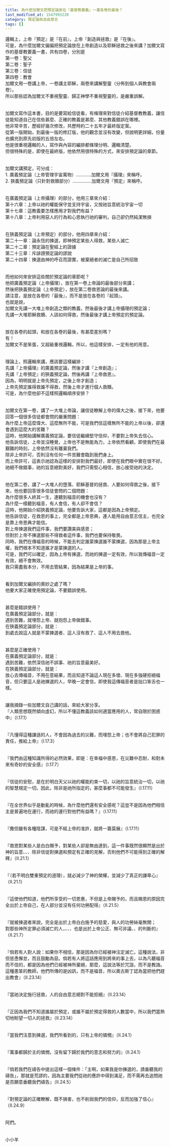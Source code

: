 ```yaml
---
title: 為什麼加爾文把預定論放在『基督教要義』一書各卷的最後？
last_modified_at: 1547993220
category: 預定論與自由意志
tags: []
---
```


邏輯上，上帝『預定』是『在前』，上帝『創造與拯救』是『在後』。<br>可是，為什麼加爾文偏偏把預定論放在上帝創造以及耶穌拯救之後來講？<!--more-->加爾文寫作的基督教要義一書，共有四卷，分別是<br>第一卷：聖父<br>第二卷：聖子<br>第三卷：信徒<br>第四卷：教會<br>加爾文用一卷講上帝，一卷講主耶穌，兩卷來講解聖靈（分佈到個人與教會兩卷）。<br>所以那些認為加爾文不重視聖靈、歸正神學不重視聖靈的，是嚴重誤解。<br><br><br>加爾文寫作這本書，目的是要寫給信徒看，有條理來對信徒介紹基督教教義，讓信徒能知道自己在信些甚麼、正確的教義是甚麼、其他教義錯誤在哪裡。<br>他非常辛苦，歷經好幾次修改，共歷時約二十五年才最終版定案。<br>從第一版開始，到最後一版的修訂版，他的觀念並沒有改變，但說明更詳細，份量也擴充到原先初版的五倍左右。<br>他是很重視邏輯的人，寫作與內容的編排都條理分明、邏輯清楚。<br>但很特殊的是，即使在最終版，他依然用很特殊的方式，來安排預定論的章節。<br><br><br>加爾文講預定，可分成：<br>1.	廣義預定論（上帝管理宇宙萬物）…………加爾文用『攝理』來稱呼。<br>2.	狹義預定論（只針對救贖部分）……………加爾文用『預定』來稱呼。<br><br><br>在廣義預定論（上帝攝理）的部分，他用三章來介紹：<br>第十六章：上帝以祂的權能保守並支持宇宙，又按祂旨意統治宇宙一切<br>第十七章：這教義要怎樣應用才對我們有益？<br>第十八章：上帝利用惡人的行為和心思執行祂的審判，自己卻仍然純潔無損<br><br><br>在狹義預定論（上帝預定）的部分，他用四章來介紹：<br>第二十一章：論永恆的揀選，即神預定某些人得救，某些人滅亡<br>第二十二章：預定論在聖經上的證據<br>第二十三章：斥誹謗預定論的謬說<br>第二十四章：揀選由神的呼召而證實，被棄絕者的滅亡是自己所招致<br><br><br>而他如何來安排這些關於預定論的章節呢？<br>他把廣義預定論（上帝攝理），放在第一卷上帝論的最後部分來講；<br>然後把狹義預定論（上帝預定），放在第二卷救恩論的最後來講。<br>請注意，是放在各卷的『最後』，而不是放在各卷的『起頭』。<br>也就是說，<br>加爾文先講一大堆上帝創造之類的教義，然後最後才講上帝攝理的預定論；<br>先講一大堆耶穌救贖、人該如何得救，然後最後才講上帝預定的預定論。<br><br><br>放在各卷的起頭，和放在各卷的最後，有甚麼差別嗎？<br>有！<br>加爾文不是笨蛋，又超級重視邏輯，所以，他這樣安排，一定有他的用意。<br><br><br>理論上，照邏輯來講，應該要這樣編排：<br>先講『上帝攝理』的廣義預定論，然後才講『上帝創造』；<br>先講『上帝預定』的狹義預定論，然後再講『上帝救恩』。<br>因為，明明就是上帝先預定，之後上帝才創造；<br>上帝先預定誰得救誰不得救，然後上帝才進行個人救贖。<br>可是，為什麼他卻不這樣照邏輯順序安排？<br><br><br>加爾文在第一卷，講了一大堆上帝論，讓信徒瞭解上帝的偉大之後，接下來，他要回答一個很多信徒都會問的嚴重問題：<br>為什麼上帝這麼偉大、這麼無所不能，可是我們信這樣無所不能的上帝以後，卻還會遇到這麼大的苦難？ <br>這時，他開始講解廣義預定論，要信徒繼續堅守信仰，不要對上帝失去信心。<br>他告訴信徒，上帝並沒睡覺，上帝也不是無能為力，上帝依然看顧，即使我們在最艱難的時刻，上帝依然沒有離棄我們。<br>除非上帝許可，否則沒有任何一件苦難會臨到我們身上。<br>而上帝許可，這表示祂認為這樣的安排對我們最好，即使在我們眼中實在很不好。<br>祂絕不做錯事，祂的旨意絕對美好，我們只需堅心相信，放心接受祂的決定。<br><br><br>他在第二卷，講了一大堆人的墮落、耶穌基督的拯救、人要如何得救之後，接下來，他也要回答很多信徒會問的二個問題：<br>為什麼很多人終其一生，連聽到福音的機會也沒有？<br>為什麼一樣聽到福音，有人會信，有人卻不會信？<br>這時，他開始介紹狹義預定論，他要告訴大家，這都是因為上帝預定。<br>他告訴信徒，在救恩的事上，完全都是上帝恩典，連人能用自由意志信主，也完全是靠上帝恩典才能信。<br>對上帝揀選我們這件事，我們要讚美與感恩；<br>但對於上帝不揀選那些不得救者這件事，我們也要保持敬畏。<br>同時，我們在傳福音的時候，不能去判定誰蒙揀選誰不蒙揀選，因為那是上帝主權，我們根本不知道誰才是蒙揀選的人。<br>可是，我們可以確定，因為上帝有揀選，而祂的揀選一定有效，所以我傳福音一定有效，絕不會無效。<br>我只需盡我本分，不用去管結果，因為結果是上帝的事。<br><br><br>看到加爾文編排的奧妙之處了嗎？<br>他要大家正確使用預定論，不要錯誤使用。<br><br><br>甚麼是錯誤使用？<br>在廣義預定論部分，就是：<br>遇到苦難，就埋怨上帝、就抱怨上帝做錯事。<br>在狹義預定論部分，就是：<br>到處去說這人就是不蒙揀選者、這人沒有救了、這人不用去救他。<br><br><br>甚麼是正確使用？<br>在廣義預定論部分，就是：<br>遇到苦難，依然深信祂不誤事、祂的旨意最美好。<br>在狹義預定論部分，就是：<br>放心去傳福音，不用在意結果，而且知道不論這人現在多壞、現在多強硬拒絕福音，但只要這人是祂揀選的人，早晚一定會信，即使我這傳福音者是拙口笨舌也一樣。<br><br><br>讓我摘錄一些加爾文自己講的話，來給大家分享。<br>『人類思想既然傾向虛幻，所以不懂這教義該如何適當應用的人，常自限於困惑中』（I.17.1）<br><br><br>『凡懂得這種謙遜的人，不會因為過去的災難，而埋怨上帝；也不會將自己犯罪的責任，推給上帝』（I.17.3）<br><br><br>『我們由這種知識所得的必然效果，即是：在幸福中感恩，在災難中忍耐，和對未來有奇妙的安全感』（I.17.7）<br><br><br>『信徒的安慰，是在於明白天父以祂的權能約束一切，以祂的旨意統治一切，以祂的智慧規定一切。因此，除非是祂所指定的，甚麼事都不可能發生』（I.17.11）<br><br><br>『在全世界似乎是動亂的時候，為什麼他們還有安全感呢？這豈不是因為他們相信主是普遍地在運行，而祂的運行對他們有益嗎？』（I.17.11）<br><br><br>『撒但雖有各種陰謀，可是不經上帝的准許，就將一籌莫展』（I.17.11）<br><br><br>『救恩對某些人是白白賜予，對某些人卻是無由達到，這一件事既然很顯然是出於神的旨意、、、除非信徒對揀選和預定有正確的見解，否則他們不可能得到正確的解釋』（II.21.1）<br><br><br>『（若不明白雙重預定的道理），就必減少了神的榮耀，並減少了真正的謙卑心』（II.21.1）<br><br><br>『這使他們知道，他們所享受的一切恩惠，不但是上帝賜予的，而且賜恩的原因完全出於上帝自己，在人部分並沒有任何功勞配得』（II.21.5）<br><br><br>『就被揀選者來說，完全是出於上帝白白施予的慈愛，與人的功勞絲毫無關；<br>對那些神所定罪必須滅亡的人，、、、也是出於上帝公正、無可非議、、的判斷的』（II.21.7）<br><br><br>『倘若有人對人說：如果你不相信，那是因為你已經被神注定滅亡。這種說法，非但慫恿懈怠，而且鼓勵為惡。倘若有人將這話應用到將來的事上去，以為凡聽福音而不信的，都是因為他們已經被神所棄絕，那麼，這說法等於咒詛，而不是教誨。這種愚笨的教師，他們所傳的是凶訊，而不是福音，所以奧古斯丁認為當把他們趕出教會』（II.23.14）<br><br><br>『當祂決定施行拯救，人的自由意志絕對不能拒絕』（II.23.14）<br><br><br>『正因為我們不知道誰屬於預定，或誰不屬於預定得救的人數當中，所以我們當熱切地盼望一切人的拯救』（II.23.14）<br><br><br>『當我們注意到揀選，我們所看到的，只有上帝的憐憫』（II.24.1）<br><br><br>『萬事都歸於主的憐憫，沒有留下歸於我們的意志和努力的』（II.24.1）<br><br><br>『倘若我們在禱告中提出這樣一個條件：「主啊，如果我是你揀選的，請垂聽我的禱告」，那就是荒謬的，因為主要我們從祂的應許中得到滿足，而不需再去追問祂是否願意垂聽我們禱告』（II.24.5）<br><br><br>『對預定論的正確瞭解，既不損害，也不削弱我們的信仰，反而加強了信心』（II.24.9）<br><br><br>阿們。<br><br><br>小小羊<br>
